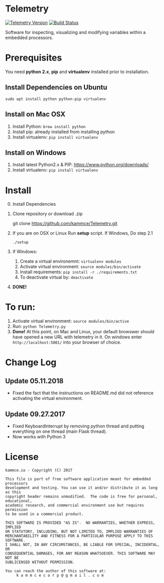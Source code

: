 # Telemetry

[![Telemetry Version](https://img.shields.io/badge/version-1.0.0-blue.svg)](https://github.com/kammce/Telemetry)
[![Build Status](https://api.travis-ci.org/kammce/Telemetry.svg?branch=master)](https://travis-ci.org/kammce/Telemetry)
<!-- [![Inline docs](http://inch-ci.org/github/kammce/RoverCore-MC.svg?branch=master&style=shields)](http://inch-ci.org/github/kammce/RoverCore-MC) -->

Software for inspecting, visualizing and modifying variables within a embedded processors.

# Prerequisites
You need **python 2.x**, **pip** and **virtualenv** installed prior to installation.

## Install Dependencies on Ubuntu
`sudo apt install python python-pip virtualenv`

## Install on Mac OSX
1. Install Python: `brew install python`
2. Install pip: already installed from installing python
3. Install virtualenv: `pip install virtualenv`

## Install on Windows
1. Install latest Python2.x & PIP: https://www.python.org/downloads/
2. Install virtualenv: `pip install virtualenv`

# Install

0. Install Dependencies

1. Clone repository or download .zip

    git clone https://github.com/kammce/Telemetry.git

2. If you are on OSX or Linux Run **setup** script. If Windows, Do step 2.1

    `./setup`

2. If Windows:

    1. Create a virtual environemnt: `virtualenv modules`
    2. Activate virtual environment: `source modules/bin/activate`
    3. Install requirements: `pip install -r ./requirements.txt`
    4. To deactivate virtual by: `deactivate`

3. **DONE!**

# To run:

1. Activate virtual environment: `source modules/bin/active`
2. Run: `python Telemetry.py`
3. **Done!** At this point, on Mac and Linux, your default browswer should have opened a new URL with telemetry in it. On windows enter `http://localhost:5001/` into your browser of choice.
# Change Log

## Update 05.11.2018

* Fixed the fact that the instructions on README.md did not reference activating the virtual environment. 

## Update 09.27.2017

* Fixed KeyboardInterrupt by removing python thread and putting everything on one thread (main Flask thread).
* Now works with Python 3

# License

    kammce.io - Copyright (C) 2017

    This file is part of free software application meant for embedded processors
    development and testing. You can use it and/or distribute it as long as this
    copyright header remains unmodified.  The code is free for personal, educational,
    academic research, and commercial environment use but requires permission
    to be used in a commercial product.

    THIS SOFTWARE IS PROVIDED "AS IS".  NO WARRANTIES, WHETHER EXPRESS, IMPLIED
    OR STATUTORY, INCLUDING, BUT NOT LIMITED TO, IMPLIED WARRANTIES OF
    MERCHANTABILITY AND FITNESS FOR A PARTICULAR PURPOSE APPLY TO THIS SOFTWARE.
    I SHALL NOT, IN ANY CIRCUMSTANCES, BE LIABLE FOR SPECIAL, INCIDENTAL, OR
    CONSEQUENTIAL DAMAGES, FOR ANY REASON WHATSOEVER. THIS SOFTWARE MAY NOT BE
    SUBLICENSED WITHOUT PERMISSION.

    You can reach the author of this software at:
         k a m m c e c o r p @ g m a i l . c o m
